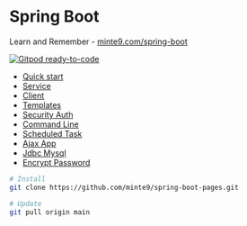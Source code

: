 # Spring Boot

Learn and Remember - [minte9.com/spring-boot](https://www.minte9.com/java/spring-boot-quick-start-1302)

[![Gitpod ready-to-code](https://img.shields.io/badge/Gitpod-ready--to--code-blue?logo=gitpod)](https://gitpod.io/#https://github.com/minte9/spring-boot-pages)


- [Quick start](./quick_start/) 
- [Service](./rest_service/) 
- [Client](./consuming_rest/) 
- [Templates](./templates/) 
- [Security Auth](./security_auth/) 
- [Command Line](./command_line/)
- [Scheduled Task](./scheduled_task/)  
- [Ajax App](./ajax/)  
- [Jdbc Mysql](./jdbc_mysql/)  
- [Encrypt Password](./encrypt_password/)  


~~~sh
# Install
git clone https://github.com/minte9/spring-boot-pages.git

# Update
git pull origin main
~~~
